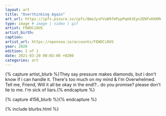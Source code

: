 ```yaml
---
layout: art
title: "Overthinking Again"
art_url: https://ipfs.pixura.io/ipfs/QmeJysFVuW9fmPypPqm9JEyn2ENfvKhKRWesVo76WyxvrZ/overthinkingagain.jpg
type: image # image | video | gif
artist: FEWOCiOUS
artist_birth: 
caption: 
artist_url: https://opensea.io/accounts/FEWOCiOUS
year: 2020
edition: 1 of 1
date: 2021-03-20 00:03:00 +0200
categories: art
---
```



{% capture artist_blurb %}They say pressure makes diamonds, but i don't know if i can handle it. There's too much on my mind & I'm Overwhelmed. Tell me, Friend, Will it all be okay in the end!?.. do you promise? please don't lie to me. I'm sick of liars.{% endcapture %}

{% capture 4156_blurb %}{% endcapture %}


{% include blurbs.html %}
		